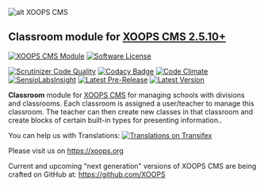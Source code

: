 ![alt XOOPS CMS](https://xoops.org/images/logoXoops4GithubRepository.png)

## Classroom module for  [XOOPS CMS 2.5.10+](https://xoops.org)

[![XOOPS CMS Module](https://img.shields.io/badge/XOOPS%20CMS-Module-blue.svg)](https://xoops.org)
[![Software License](https://img.shields.io/badge/license-GPL-brightgreen.svg?style=flat)](http://www.gnu.org/licenses/gpl-2.0.html)

[![Scrutinizer Code Quality](https://img.shields.io/scrutinizer/g/XoopsModules25x/classroom.svg?style=flat)](https://scrutinizer-ci.com/g/XoopsModules25x/classroom/?branch=master)
[![Codacy Badge](https://api.codacy.com/project/badge/Grade/95b12220e0ac4056b9af52af708379c9)](https://www.codacy.com/app/XoopsModules25x/classroom)
[![Code Climate](https://img.shields.io/codeclimate/github/XoopsModules25x/classroom.svg?style=flat)](https://codeclimate.com/github/XoopsModules25x/classroom)
[![SensioLabsInsight](https://insight.sensiolabs.com/projects/f48090dc-a770-49b6-b895-6db50b08e3c4/mini.png)](https://insight.sensiolabs.com/projects/f48090dc-a770-49b6-b895-6db50b08e3c4)
[![Latest Pre-Release](https://img.shields.io/github/tag/XoopsModules25x/classroom.svg?style=flat)](https://github.com/XoopsModules25x/classroom/tags/)
[![Latest Version](https://img.shields.io/github/release/XoopsModules25x/classroom.svg?style=flat)](https://github.com/XoopsModules25x/classroom/releases/)

**Classroom** module for [XOOPS CMS](https://xoops.org)  for managing schools with divisions and classrooms. Each classroom is assigned a user/teacher to manage this classroom. The teacher can then create new classes in that classroom and create blocks of certain built-in types for presenting
information..

You can help us with Translations: [![Translations on Transifex](https://xoops.org/images/translations-transifex-blue.svg)](https://www.transifex.com/xoops)

Please visit us on https://xoops.org

Current and upcoming "next generation" versions of XOOPS CMS are being crafted on GitHub at: https://github.com/XOOPS
